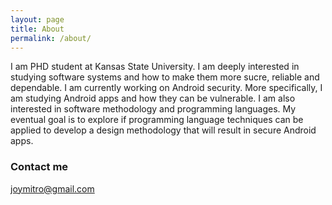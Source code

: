 ```yaml
---
layout: page
title: About
permalink: /about/
---
```


I am PHD student at Kansas State University. I am deeply interested in studying software systems and how to make them more sucre, reliable and dependable. I am currently working on Android security. More specifically, I am studying Android apps and how they can be vulnerable. I am also interested in software methodology and programming languages. My eventual goal is to explore if programming language techniques can be applied to develop a design methodology that will result in secure Android apps. 

### Contact me

[joymitro@gmail.com](mailto:joymitro1989@gmail.com)
